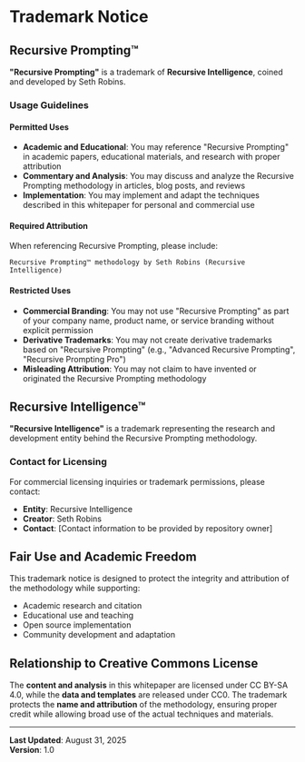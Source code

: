 # Trademark Notice

## Recursive Prompting™

**"Recursive Prompting"** is a trademark of **Recursive Intelligence**, coined and developed by Seth Robins.

### Usage Guidelines

#### Permitted Uses
- **Academic and Educational**: You may reference "Recursive Prompting" in academic papers, educational materials, and research with proper attribution
- **Commentary and Analysis**: You may discuss and analyze the Recursive Prompting methodology in articles, blog posts, and reviews
- **Implementation**: You may implement and adapt the techniques described in this whitepaper for personal and commercial use

#### Required Attribution
When referencing Recursive Prompting, please include:
```
Recursive Prompting™ methodology by Seth Robins (Recursive Intelligence)
```

#### Restricted Uses
- **Commercial Branding**: You may not use "Recursive Prompting" as part of your company name, product name, or service branding without explicit permission
- **Derivative Trademarks**: You may not create derivative trademarks based on "Recursive Prompting" (e.g., "Advanced Recursive Prompting", "Recursive Prompting Pro")
- **Misleading Attribution**: You may not claim to have invented or originated the Recursive Prompting methodology

## Recursive Intelligence™

**"Recursive Intelligence"** is a trademark representing the research and development entity behind the Recursive Prompting methodology.

### Contact for Licensing
For commercial licensing inquiries or trademark permissions, please contact:
- **Entity**: Recursive Intelligence
- **Creator**: Seth Robins
- **Contact**: [Contact information to be provided by repository owner]

## Fair Use and Academic Freedom

This trademark notice is designed to protect the integrity and attribution of the methodology while supporting:
- Academic research and citation
- Educational use and teaching
- Open source implementation
- Community development and adaptation

## Relationship to Creative Commons License

The **content and analysis** in this whitepaper are licensed under CC BY-SA 4.0, while the **data and templates** are released under CC0. The trademark protects the **name and attribution** of the methodology, ensuring proper credit while allowing broad use of the actual techniques and materials.

---

**Last Updated**: August 31, 2025  
**Version**: 1.0
